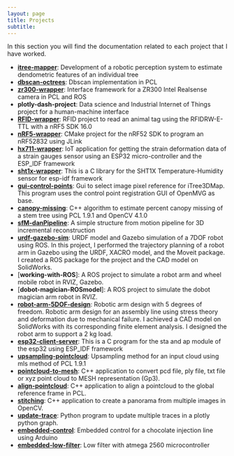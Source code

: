 ```yaml
---
layout: page
title: Projects
subtitle: 
---
```

<div style="text-align: justify ">
In this section you will find the documentation related to each project that I have worked. 
</div>

- [<b>itree-mapper</b>](./itree-mapper/info.md): Development of a robotic perception system to estimate dendometric features of an individual tree
- [<b>dbscan-octrees</b>](./dbscan-pcl/info.md): Dbscan implementation in PCL
- [<b>zr300-wrapper</b>](./zr300-interface/info.md): Interface framework for a ZR300 Intel Realsense camera in PCL and ROS
- <b>plotly-dash-project</b>: Data science and Industrial Internet of Things project for a human-machine interface 
- [<b>RFID-wrapper</b>](./rfid-animal-tag/info.md): RFID project to read an animal tag using the RFIDRW-E-TTL with a nRF5 SDK 16.0
- [<b>nRF5-wrapper</b>](./nrf5-framework/info.md): CMake project for the nRF52 SDK to program an nRF52832 using JLink
- [<b>hx711-wrapper</b>](./hx711-interface/info.md): IoT application for getting the strain deformation data of a strain gauges sensor using an ESP32 micro-controller and the ESP_IDF framework
- [<b>sht1x-wrapper</b>](./sht1x-interface/info.md): This is a C library for the SHT1X Temperature-Humidity sensor for esp-idf framework
- [<b>gui-control-points</b>](./gui-control-points/info.md): Gui to select image pixel reference for iTree3DMap. This program uses the control point registration GUI of OpenMVG as base.
- [<b>canopy-missing</b>](./canopy-missing/info.md): C++ algorithm to estimate percent canopy missing of a stem tree using PCL 1.9.1 and OpenCV 4.1.0
- [<b>sfM-danPipeline</b>](./sfm-dan/info.md): A simple structure from motion pipeline for 3D incremental reconstruction
- [<b>urdf-gazebo-sim</b>](./urf-sim/info.md): URDF model and Gazebo simulation of a 7DOF robot using ROS. In this project, I performed the trajectory planning of a robot arm in Gazebo using the URDF, XACRO model, and the Moveit package. I created a ROS package for the project and the CAD model on SolidWorks.
- [<b>working-with-ROS</b>]: A ROS project to simulate a robot arm and wheel mobile robot in RVIZ, Gazebo.  
- [<b>dobot-magician-ROSmodel</b>]: A ROS project to simulate the dobot magician arm robot in RVIZ.
- [<b>robot-arm-5DOF-design</b>](./robot-arm-design/info.md): Robotic arm design with 5 degrees of freedom. Robotic arm design for an assembly line using stress theory and deformation due to mechanical failure. I achieved a CAD model on SolidWorks with its corresponding finite element analysis. I designed the robot arm to support a 2 kg load.
- [<b>esp32-client-server</b>](./esp32-client/info.md): This is a C program for the sta and ap module of the esp32 using ESP_IDF framework
- [<b>upsampling-pointcloud</b>](./upsampling-cloud/info.md): Upsampling method for an input cloud using mls method of PCL 1.9.1
- [<b>pointcloud-to-mesh</b>](./pointcloud-mesh/info.md): C++ application to convert pcd file, ply file, txt file or xyz point cloud to MESH representation (Gp3).
- [<b>align-pointcloud</b>](./align-cloud/info.md): C++ application to align a pointcloud to the global reference frame in PCL.
- [<b>stitching</b>](./stitching/info.md): C++ application to create a panorama from multiple images in OpenCV.
- [<b>update-trace</b>](./update-trace/info.md): Python program to update multiple traces in a plotly python graph.
- [<b>embedded-control</b>](./chocolate-project/info.md): Embedded control for a chocolate injection line using Arduino
- [<b>embedded-low-filter</b>](./low-filter/info.md): Low filter with atmega 2560 microcontroller

